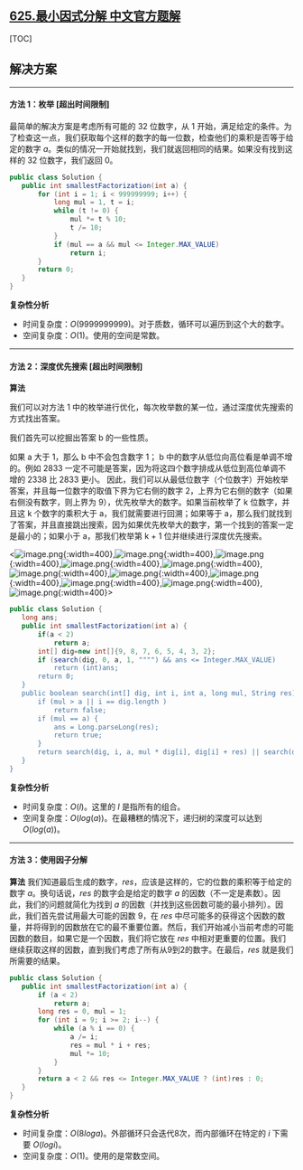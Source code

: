 ## [625.最小因式分解 中文官方题解](https://leetcode.cn/problems/minimum-factorization/solutions/100000/zui-xiao-yin-shi-fen-jie-by-leetcode-sol-wb3r)

[TOC]

 ## 解决方案

---

 #### 方法 1：枚举 [超出时间限制]

 最简单的解决方案是考虑所有可能的 32 位数字，从 1 开始，满足给定的条件。为了检查这一点，我们获取每个这样的数字的每一位数，检查他们的乘积是否等于给定的数字 $a$。类似的情况一开始就找到，我们就返回相同的结果。如果没有找到这样的 32 位数字，我们返回 0。

 ```Java [slu1]
public class Solution {
    public int smallestFactorization(int a) {
        for (int i = 1; i < 999999999; i++) {
            long mul = 1, t = i;
            while (t != 0) {
                mul *= t % 10;
                t /= 10;
            }
            if (mul == a && mul <= Integer.MAX_VALUE)
                return i;
        }
        return 0;
    }
}

 ```


 **复杂性分析**

 * 时间复杂度：$O(9999999999)$。对于质数，循环可以遍历到这个大的数字。
 * 空间复杂度：$O(1)$。使用的空间是常数。

---

 #### 方法 2：深度优先搜索 [超出时间限制]

**算法**

我们可以对方法 1 中的枚举进行优化，每次枚举数的某一位，通过深度优先搜索的方式找出答案。

我们首先可以挖掘出答案 b 的一些性质。

如果 a 大于 1，那么 b 中不会包含数字 1；
b 中的数字从低位向高位看是单调不增的。例如 2833 一定不可能是答案，因为将这四个数字排成从低位到高位单调不增的 2338 比 2833 更小。
因此，我们可以从最低位数字（个位数字）开始枚举答案，并且每一位数字的取值下界为它右侧的数字 2，上界为它右侧的数字（如果右侧没有数字，则上界为 9），优先枚举大的数字。如果当前枚举了 k 位数字，并且这 k 个数字的乘积大于 a，我们就需要进行回溯；如果等于 a，那么我们就找到了答案，并且直接跳出搜索，因为如果优先枚举大的数字，第一个找到的答案一定是最小的；如果小于 a，那我们枚举第 k + 1 位并继续进行深度优先搜索。

 <![image.png](https://pic.leetcode.cn/1691740000-XqKezO-image.png){:width=400},![image.png](https://pic.leetcode.cn/1691740005-mnvAzm-image.png){:width=400},![image.png](https://pic.leetcode.cn/1691740007-TUDLrw-image.png){:width=400},![image.png](https://pic.leetcode.cn/1691740009-YlQUnW-image.png){:width=400},![image.png](https://pic.leetcode.cn/1691740011-rLUQGe-image.png){:width=400},![image.png](https://pic.leetcode.cn/1691740015-kXmqCV-image.png){:width=400},![image.png](https://pic.leetcode.cn/1691740017-ptLuke-image.png){:width=400},![image.png](https://pic.leetcode.cn/1691740019-IyIkxI-image.png){:width=400},![image.png](https://pic.leetcode.cn/1691740021-keVuYW-image.png){:width=400},![image.png](https://pic.leetcode.cn/1691740024-KdCdkM-image.png){:width=400},![image.png](https://pic.leetcode.cn/1691740026-jJLwwG-image.png){:width=400}>


 ```Java [slu2]
public class Solution {
    long ans;
    public int smallestFactorization(int a) {
        if(a < 2)
            return a;
        int[] dig=new int[]{9, 8, 7, 6, 5, 4, 3, 2};
        if (search(dig, 0, a, 1, """") && ans <= Integer.MAX_VALUE)
            return (int)ans;
        return 0;
    }
    public boolean search(int[] dig, int i, int a, long mul, String res) {
        if (mul > a || i == dig.length )
            return false;
        if (mul == a) {
            ans = Long.parseLong(res);
            return true;
        }
        return search(dig, i, a, mul * dig[i], dig[i] + res) || search(dig, i + 1, a, mul, res);
    }
}

 ```

 **复杂性分析**

 * 时间复杂度：$O(l)$。这里的 $l$ 是指所有的组合。
 * 空间复杂度：$O(log(a))$。在最糟糕的情况下，递归树的深度可以达到 $O(log(a))$。

---

 #### 方法 3：使用因子分解

 **算法**
 我们知道最后生成的数字，$res$，应该是这样的，它的位数的乘积等于给定的数字 $a$。换句话说，$res$ 的数字会是给定的数字 $a$ 的因数（不一定是素数）。因此，我们的问题就简化为找到 $a$ 的因数（并找到这些因数可能的最小排列）。因此，我们首先尝试用最大可能的因数 $9$，在 $res$ 中尽可能多的获得这个因数的数量，并将得到的因数放在它的最不重要位置。然后，我们开始减小当前考虑的可能因数的数目，如果它是一个因数，我们将它放在 $res$ 中相对更重要的位置。我们继续获取这样的因数，直到我们考虑了所有从9到2的数字。在最后，$res$ 就是我们所需要的结果。

 ```Java [slu3]
public class Solution {
    public int smallestFactorization(int a) {
        if (a < 2)
            return a;
        long res = 0, mul = 1;
        for (int i = 9; i >= 2; i--) {
            while (a % i == 0) {
                a /= i;
                res = mul * i + res;
                mul *= 10;
            }
        }
        return a < 2 && res <= Integer.MAX_VALUE ? (int)res : 0;
    }
}
 ```

 **复杂性分析**

 * 时间复杂度：$O(8loga)$。外部循环只会迭代8次，而内部循环在特定的 $i$ 下需要 $O(logi)$。
 * 空间复杂度：$O(1)$。使用的是常数空间。